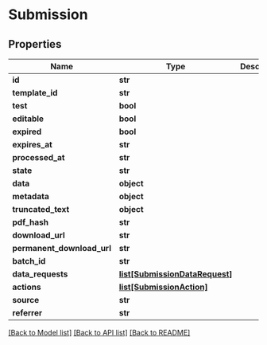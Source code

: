 # Submission

## Properties
Name | Type | Description | Notes
------------ | ------------- | ------------- | -------------
**id** | **str** |  | 
**template_id** | **str** |  | [optional] 
**test** | **bool** |  | 
**editable** | **bool** |  | [optional] 
**expired** | **bool** |  | 
**expires_at** | **str** |  | [optional] 
**processed_at** | **str** |  | [optional] 
**state** | **str** |  | 
**data** | **object** |  | [optional] 
**metadata** | **object** |  | [optional] 
**truncated_text** | **object** |  | [optional] 
**pdf_hash** | **str** |  | [optional] 
**download_url** | **str** |  | [optional] 
**permanent_download_url** | **str** |  | [optional] 
**batch_id** | **str** |  | [optional] 
**data_requests** | [**list[SubmissionDataRequest]**](SubmissionDataRequest.md) |  | [optional] 
**actions** | [**list[SubmissionAction]**](SubmissionAction.md) |  | [optional] 
**source** | **str** |  | [optional] 
**referrer** | **str** |  | [optional] 

[[Back to Model list]](../README.md#documentation-for-models) [[Back to API list]](../README.md#documentation-for-api-endpoints) [[Back to README]](../README.md)


